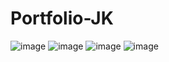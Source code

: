 # Portfolio-JK
![image](https://user-images.githubusercontent.com/123222051/235814489-11ca61f0-0227-4dfc-8e79-bc952c16138f.png)
![image](https://user-images.githubusercontent.com/123222051/235814517-8b3a6d28-8913-4bdc-9272-e91d7b703fd1.png)
![image](https://github.com/JisooKang03/Portfolio-JK/assets/123222051/819a9d20-d637-4b7b-af6f-4b5354c1dd8b)
![image](https://user-images.githubusercontent.com/123222051/235815909-74e471d0-9370-46a6-9b41-c7318bcb431a.png)
